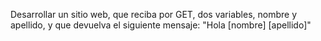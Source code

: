 Desarrollar un sitio web, que reciba por GET, dos variables, nombre y apellido, y que devuelva el siguiente mensaje:
"Hola [nombre] [apellido]"
